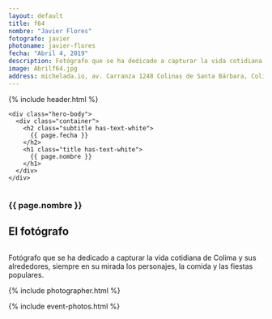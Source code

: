 ```yaml
---
layout: default
title: f64
nombre: "Javier Flores"
fotografo: javier
photoname: javier-flores
fecha: "Abril 4, 2019"
description: Fotógrafo que se ha dedicado a capturar la vida cotidiana de Colima y sus alrededores.
image: Abrilf64.jpg
address: michelada.io, av. Carranza 1248 Colinas de Santa Bárbara, Colima.
---
```

<div class="parallax-container">
  <section class="hero is-large has-text-centered parallax intro intro-javier">
    {% include header.html %}

    <div class="hero-body">
      <div class="container">
        <h2 class="subtitle has-text-white">
          {{ page.fecha }}
        </h2>
        <h1 class="title has-text-white">
          {{ page.nombre }}
        </h1>
      </div>
    </div>
  </section>

  <section id="f64" class="hero is-white f64">
    <div class="hero-body">
      <div class="columns">
        <div class="column">
          <div class="column is-three-fifths">
            <h3>{{ page.nombre }}</h3>
            <h1>El fotógrafo</h1>
          </div>
          <div class="column is-three-fifths">
            <p>
            Fotógrafo que se ha dedicado a capturar la vida cotidiana de Colima y sus alrededores, siempre en su mirada los personajes, la comida y las fiestas populares.
            </p>
          </div>
        </div>
      </div>
    </div>
  </section>

  <section class="hero is-white event">
    <div class="hero-body">
      <a name="eventos"></a>
      {% include photographer.html %}
    </div>
  </section>

  {% include event-photos.html %}
</div>
